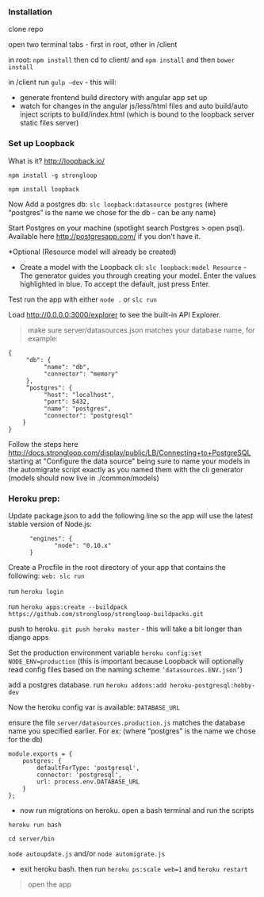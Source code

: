 ### Installation
clone repo

open two terminal tabs - first in root, other in /client

in root: `npm install` then cd to client/ and `npm install` and then `bower install`

in /client run `gulp —dev` - this will:

- generate frontend build directory with angular app set up
- watch for changes in the angular js/less/html files and auto build/auto inject scripts to build/index.html (which is bound to the loopback server static files server)

### Set up Loopback
What is it? http://loopback.io/

`npm install -g strongloop`

`npm install loopback`

Now Add a postgres db:  `slc loopback:datasource postgres` (where “postgres” is the name we chose for the db - can be any name)

Start Postgres on your machine (spotlight search Postgres > open psql). Available here http://postgresapp.com/ if you don't have it.

*Optional (Resource model will already be created)
- Create a model with the Loopback cli:  `slc loopback:model Resource` - The generator guides you through creating your model. Enter the values highlighted in blue. To accept the default, just press Enter.

Test run the app with either `node .` or `slc run`

Load http://0.0.0.0:3000/explorer to see the built-in API Explorer.

> make sure server/datasources.json matches your database name, for example:

```
{
     "db": {
          "name": "db",
          "connector": "memory"
     },
     “postgres": {
          "host": "localhost",
          "port": 5432,
          "name": "postgres",
          "connector": "postgresql"
    }
}
```
Follow the steps here http://docs.strongloop.com/display/public/LB/Connecting+to+PostgreSQL starting at "Configure the data source” being sure to name your models in the automigrate script exactly as you named them with the cli generator (models should now live in ./common/models)


### Heroku prep:

Update package.json to add the following line so the app will use the latest stable version of Node.js:

 ```
       "engines": {
              "node": "0.10.x"
       }
 ```

Create a Procfile in the root directory of your app that contains the following: `web: slc run`

run `heroku login`

run `heroku apps:create --buildpack https://github.com/strongloop/strongloop-buildpacks.git`

push to heroku. `git push heroku master` - this will take a bit longer than django apps

Set the production environment variable `heroku config:set NODE_ENV=production` (this is important because Loopback will optionally read config files based on the naming scheme `‘datasources.ENV.json’`)

add a postgres database. run `heroku addons:add heroku-postgresql:hobby-dev`

Now the heroku config var is available: `DATABASE_URL`

ensure the file `server/datasources.production.js` matches the database name you specified earlier. For ex: (where “postgres” is the name we chose for the db)

```
module.exports = {
    postgres: {
        defaultForType: 'postgresql',
        connector: 'postgresql',
        url: process.env.DATABASE_URL
    }
};
```
- now run migrations on heroku. open a bash terminal and run the scripts

`heroku run bash`

`cd server/bin`

`node autoupdate.js`  and/or `node automigrate.js`

- exit heroku bash. then run `heroku ps:scale web=1` and `heroku restart`
> open the app
